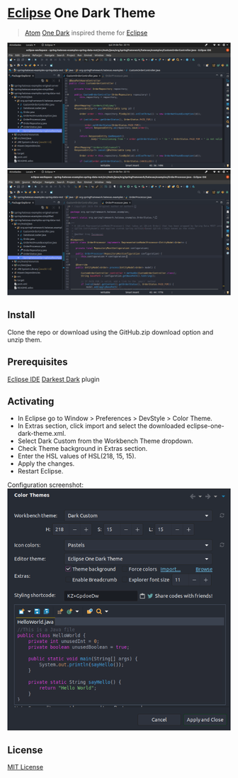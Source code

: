 # [Eclipse](http://www.eclipse.org/) One Dark Theme

> [Atom](https://atom.io/) [One Dark](https://atom.io/themes/one-dark-ui/) inspired theme for [Eclipse](http://www.eclipse.org/)

![Screenshot](./screenshot-1.png)
![Screenshot](./screenshot-2.png)

## Install

Clone the repo or download using the GitHub.zip download option and unzip them.

## Prerequisites

[Eclipse IDE](http://www.eclipse.org/)
[Darkest Dark](https://marketplace.eclipse.org/content/darkest-dark-theme-devstyle) plugin

## Activating

- In Eclipse go to Window > Preferences > DevStyle > Color Theme.
- In Extras section, click import and select the downloaded eclipse-one-dark-theme.xml.
- Select Dark Custom from the Workbench Theme dropdown.
- Check Theme background in Extras section.
- Enter the HSL values of HSL(218, 15, 15).
- Apply the changes.
- Restart Eclipse.

Configuration screenshot:
![Screenshot](./config.png)

## License

[MIT License](./LICENSE)
